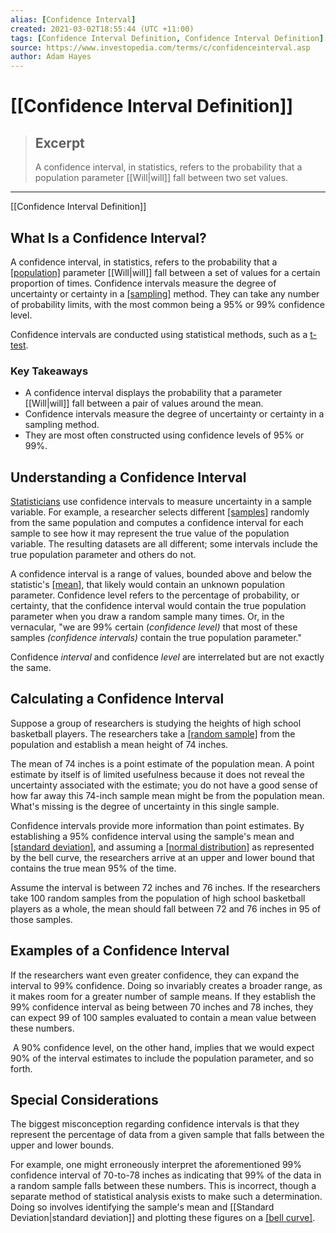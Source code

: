 ```yaml
---
alias: [Confidence Interval]
created: 2021-03-02T18:55:44 (UTC +11:00)
tags: [Confidence Interval Definition, Confidence Interval Definition]
source: https://www.investopedia.com/terms/c/confidenceinterval.asp
author: Adam Hayes
---
```


# [[Confidence Interval Definition]]

> ## Excerpt
> A confidence interval, in statistics, refers to the probability that a population parameter [[Will|will]] fall between two set values.

---

[[Confidence Interval Definition]]
## What Is a Confidence Interval?

A confidence interval, in statistics, refers to the probability that a [[population]](https://www.investopedia.com/terms/p/population.asp) parameter [[Will|will]] fall between a set of values for a certain proportion of times. Confidence intervals measure the degree of uncertainty or certainty in a [[sampling]](https://www.investopedia.com/terms/s/sampling.asp) method. They can take any number of probability limits, with the most common being a 95% or 99% confidence level.

Confidence intervals are conducted using statistical methods, such as a [t-test](https://www.investopedia.com/terms/t/t-test.asp).

### Key Takeaways

-   A confidence interval displays the probability that a parameter [[Will|will]] fall between a pair of values around the mean.
-   Confidence intervals measure the degree of uncertainty or certainty in a sampling method.
-   They are most often constructed using confidence levels of 95% or 99%.

## Understanding a Confidence Interval

[Statisticians](https://www.investopedia.com/terms/s/statistics.asp) use confidence intervals to measure uncertainty in a sample variable. For example, a researcher selects different [[samples]](https://www.investopedia.com/terms/s/sample.asp) randomly from the same population and computes a confidence interval for each sample to see how it may represent the true value of the population variable. The resulting datasets are all different; some intervals include the true population parameter and others do not.

A confidence interval is a range of values, bounded above and below the statistic's [[mean]](https://www.investopedia.com/terms/m/mean.asp), that likely would contain an unknown population parameter. Confidence level refers to the percentage of probability, or certainty, that the confidence interval would contain the true population parameter when you draw a random sample many times. Or, in the vernacular, "we are 99% certain (_confidence level)_ that most of these samples _(confidence intervals)_ contain the true population parameter."

Confidence _interval_ and confidence _level_ are interrelated but are not exactly the same.

## Calculating a Confidence Interval

Suppose a group of researchers is studying the heights of high school basketball players. The researchers take a [[random sample]](https://www.investopedia.com/terms/s/simple-random-sample.asp) from the population and establish a mean height of 74 inches.

The mean of 74 inches is a point estimate of the population mean. A point estimate by itself is of limited usefulness because it does not reveal the uncertainty associated with the estimate; you do not have a good sense of how far away this 74-inch sample mean might be from the population mean. What's missing is the degree of uncertainty in this single sample.

Confidence intervals provide more information than point estimates. By establishing a 95% confidence interval using the sample's mean and [[standard deviation]](https://www.investopedia.com/terms/s/standarddeviation.asp), and assuming a [[normal distribution]](https://www.investopedia.com/terms/n/normaldistribution.asp) as represented by the bell curve, the researchers arrive at an upper and lower bound that contains the true mean 95% of the time.

Assume the interval is between 72 inches and 76 inches. If the researchers take 100 random samples from the population of high school basketball players as a whole, the mean should fall between 72 and 76 inches in 95 of those samples.

## Examples of a Confidence Interval

If the researchers want even greater confidence, they can expand the interval to 99% confidence. Doing so invariably creates a broader range, as it makes room for a greater number of sample means. If they establish the 99% confidence interval as being between 70 inches and 78 inches, they can expect 99 of 100 samples evaluated to contain a mean value between these numbers.

 A 90% confidence level, on the other hand, implies that we would expect 90% of the interval estimates to include the population parameter, and so forth.

## Special Considerations

The biggest misconception regarding confidence intervals is that they represent the percentage of data from a given sample that falls between the upper and lower bounds.

For example, one might erroneously interpret the aforementioned 99% confidence interval of 70-to-78 inches as indicating that 99% of the data in a random sample falls between these numbers. This is incorrect, though a separate method of statistical analysis exists to make such a determination. Doing so involves identifying the sample's mean and [[Standard Deviation|standard deviation]] and plotting these figures on a [[bell curve]](https://www.investopedia.com/terms/b/bell-curve.asp).
